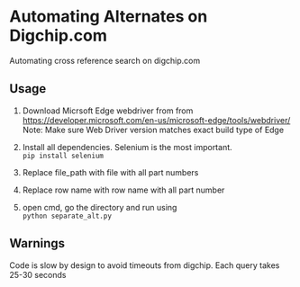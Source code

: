 # Automating Alternates on Digchip.com
Automating cross reference search on digchip.com

## Usage
1) Download Micrsoft Edge webdriver from from https://developer.microsoft.com/en-us/microsoft-edge/tools/webdriver/
<br>Note: Make sure Web Driver version matches exact build type of Edge

2) Install all dependencies. Selenium is the most important. <br> ```pip install selenium```

3) Replace file_path with file with all part numbers

4) Replace row name with row name with all part number

5) open cmd, go the directory and run using <br>```python separate_alt.py```


## Warnings
Code is slow by design to avoid timeouts from digchip. Each query takes 25-30 seconds
